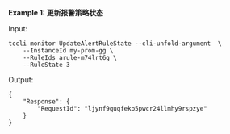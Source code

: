 **Example 1: 更新报警策略状态**



Input: 

```
tccli monitor UpdateAlertRuleState --cli-unfold-argument  \
    --InstanceId my-prom-gg \
    --RuleIds arule-m74lrt6g \
    --RuleState 3
```

Output: 
```
{
    "Response": {
        "RequestId": "ljynf9quqfeko5pwcr24llmhy9rspzye"
    }
}
```

